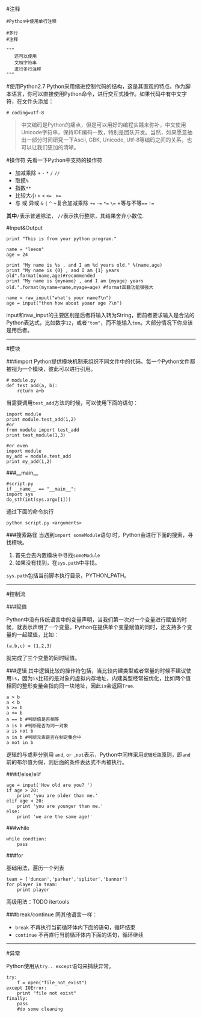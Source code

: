 
#注释
    
    #Python中使用单行注释
    
    #多行
    #注释
    
    """
       还可以使用
       文档字符串
       进行多行注释
    """

#使用Python2.7
Python采用缩进控制代码的结构，这是其直观的特点。作为脚本语言，你可以直接使用Python命令，进行交互式操作。如果代码中有中文字符，在文件头添加：
    
    # coding=utf-8

> 中文编码是Python的痛点，但是可以用好的编程实践来弥补，中文使用Unicode字符串，保持IDE编码一致，特别是团队开发。当然，如果愿意抽出一部分时间研究一下Ascii, GBK, Unicode, Utf-8等编码之间的关系，也可以让我们更加的清晰。


#操作符
先看一下Python中支持的操作符

+ 加减乘除 `+`  `-`  `*`  `/` `//` 
+ 取摸`%` 
+ 指数`**`
+ 比较大小 `>`  `<`  `<= ` `>=`
+ 与 或 异或  `&`  `|` `^`
+复合加减乘除 `+=`  `-=`  `*=` `\=` 
+等与不等`==`  `!=`

**其中**`/`表示普通除法， `//`表示执行整除，其结果舍弃小数位.


#Input&Output

    print "This is from your python program."

    name = "leeon"
    age = 24

    print "My name is %s , and I am %d years old." %(name,age)
    print "My name is {0} , and I am {1} years old".format(name,age)#recommended
    print "My name is {myname} , and I am {myage} years old.".format(myname=name,myage=age) #format函数功能很强大

    name = raw_input("what's your name?\n")
    age = input("then how about yoaur age ?\n")

input和raw_input的主要区别是后者将输入转为String，而前者要求输入是合法的Python表达式，比如数字`12`，或者`"tom"`，而不能输入`tom`。大部分情况下你应该是用后者。


-------

#模块

###import
Python提供模块机制来组织不同文件中的代码。每一个Python文件都被视为一个模块，彼此可以进行引用。

    # module.py 
    def test_add(a, b):
        return a+b

当需要调用`test_add`方法的时候，可以使用下面的语句：
    
    import module
    print module.test_add(1,2)
    #or
    from module import test_add
    print test_module(1,3)
    
    #or even 
    import module
    my_add = module.test_add
    print my_add(1,2)

###\_\_main__
    
    #script.py
    if __name__ == "__main__":
    import sys
    do_sth(int(sys.argv[1]))

通过下面的命令执行
    
    python script.py <arguments>
    
###搜索路径
当遇到`import someModule`语句 时，Python会进行下面的搜索，寻找模块。

1. 首先会去内置模块中寻找`someModule`
2. 如果没有找到，在`sys.path`中寻找。

`sys.path`包括当前脚本执行目录，PYTHON_PATH。


--------


#控制流

###赋值

Python中没有传统语言中的变量声明，当我们第一次对一个变量进行赋值的时候，就表示声明了一个变量。Python在提供单个变量赋值的同时，还支持多个变量的一起赋值，比如：

    (a,b,c) = (1,2,3)
    
就完成了三个变量的同时赋值。



###逻辑
其中逻辑比较的操作符包括，当比较内建类型或者常量的时候不建议使用`is`，因为`is`比较的是对象的虚拟内存地址，内建类型经常被优化，比如两个值相同的整形变量会指向同一块地址，因此`is`会返回`True`.

    a > b
    a < b
    a >= b
    a <= b
    a == b #判断值是否相等
    a is b #判断是否为同一对象
    a is not b
    a in b #判断元素是否在制定集合中
    a not in b 

逻辑的与或非分别用 `and`, `or `,`not`表示，Python中同样采用`逻辑短路`原则，即`and`前的布尔值为假，则后面的条件表达式不再被执行。

###if/else/elif

    age = input('How old are you? ')
    if age > 20:
        print 'you are older than me.'
    elif age < 20:
        print 'you are younger than me.'
    else:
        print 'we are the same age!'

###while

    while condtion:
        pass

###for

基础用法，遍历一个列表
    
    team = ['duncan','parker','spliter','bannor']
    for player in team:
        print player

高级用法：TODO itertools

###break/continue
同其他语言一样：

+ `break` 不再执行当前循环体内下面的语句，循环结束
+ `continue` 不再直行当前循环体内下面的语句，循环继续


-----------

#异常

Python使用从`try.. except`语句来捕获异常。
    
    try:
        f = open("file_not_exist")
    except IOError:
        print "file not exist"
    finally:
        pass
        #do some cleaning
